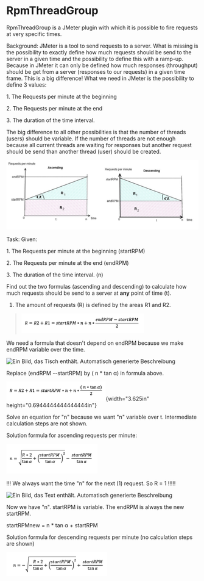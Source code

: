 # RpmThreadGroup
RpmThreadGroup is a JMeter plugin with which it is possible to fire requests at very specific times.

Background: JMeter is a tool to send requests to a server. What is
missing is the possibility to exactly define how much requests should be
send to the server in a given time and the possibility to define this
with a ramp-up. Because in JMeter it can only be defined how much
responses (throughput) should be get from a server (responses to our
requests) in a given time frame. This is a big difference! What we need
in JMeter is the possibility to define 3 values:

1\. The Requests per minute at the beginning

2\. The Requests per minute at the end

3\. The duration of the time interval.

The big difference to all other possibilities is that the number of
threads (users) should be variable. If the number of threads are not
enough because all current threads are waiting for responses but another
request should be send than another thread (user) should be created.

![](.//media/image1.png)

Task: Given:

1\. The Requests per minute at the beginning (startRPM)

2\. The Requests per minute at the end (endRPM)

3\. The duration of the time interval. (n)

Find out the two formulas (ascending and descending) to calculate how
much requests should be send to a server at **any** point of time (t).

1.  The amount of requests (R) is defined by the areas R1 and R2.

> ![](.//media/image2.png)

We need a formula that doesn't depend on endRPM because we make endRPM
variable over the time.

![Ein Bild, das Tisch enthält. Automatisch generierte
Beschreibung](.//media/image3.png)

Replace (endRPM --startRPM) by ( n \* tan α) in formula above.

![](.//media/image4.png){width="3.625in" height="0.6944444444444444in"}

Solve an equation for "n" because we want "n" variable over t.
Intermediate calculation steps are not shown.

Solution formula for ascending requests per minute:

![](.//media/image5.png)

!!! We always want the time "n" for the next (1) request. So R = 1 !!!!!

![Ein Bild, das Text enthält. Automatisch generierte
Beschreibung](.//media/image6.png)

Now we have "n". startRPM is variable. The endRPM is always the new
startRPM.

startRPMnew = n \* tan$\text{\ α}$ + startRPM

Solution formula for descending requests per minute (no calculation
steps are shown)

![](.//media/image7.png)
